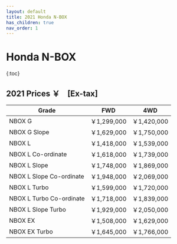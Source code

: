 ```yaml
---
layout: default
title: 2021 Honda N-BOX
has_children: true
nav_order: 1
---
```


# Honda N-BOX
{:toc}

## 2021 Prices ￥　[Ex-tax]

| Grade                    | FWD         | 4WD         |
| ------------------------ | ----------- | ----------- |
| NBOX G                   | ￥1,299,000 | ￥1,420,000 |
| NBOX G Slope             | ￥1,629,000 | ￥1,750,000 |
| NBOX L                   | ￥1,418,000 | ￥1,539,000 |
| NBOX L Co-ordinate       | ￥1,618,000 | ￥1,739,000 |
| NBOX L Slope             | ￥1,748,000 | ￥1,869,000 |
| NBOX L Slope Co-ordinate | ￥1,948,000 | ￥2,069,000 |
| NBOX L Turbo             | ￥1,599,000 | ￥1,720,000 |
| NBOX L Turbo Co-ordinate | ￥1,718,000 | ￥1,839,000 |
| NBOX L Slope Turbo       | ￥1,929,000 | ￥2,050,000 |
| NBOX EX                  | ￥1,508,000 | ￥1,629,000 |
| NBOX EX Turbo            | ￥1,645,000 | ￥1,766,000 |
